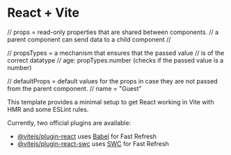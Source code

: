 # React + Vite

// props = read-only properties that are shared between components.
// a parent component can send data to a child component
// <component key=value/>

// propsTypes = a mechanism that ensures that the passed value
// is of the correct datatype
// age: propTypes.number (checks if the passed value is a number)

// defaultProps = default values for the props in case they are not passed from the parent component.
// name = "Guest"

This template provides a minimal setup to get React working in Vite with HMR and some ESLint rules.

Currently, two official plugins are available:

- [@vitejs/plugin-react](https://github.com/vitejs/vite-plugin-react/blob/main/packages/plugin-react/README.md) uses [Babel](https://babeljs.io/) for Fast Refresh
- [@vitejs/plugin-react-swc](https://github.com/vitejs/vite-plugin-react-swc) uses [SWC](https://swc.rs/) for Fast Refresh
